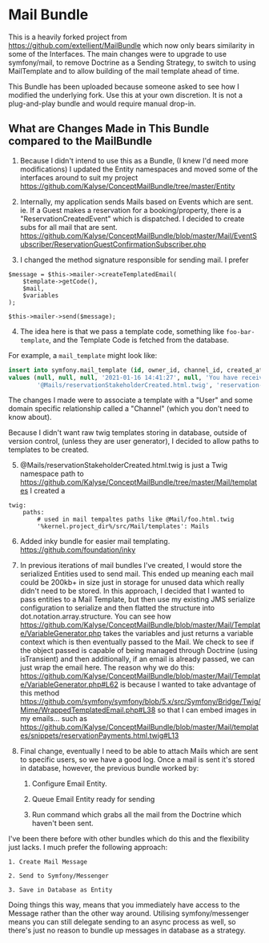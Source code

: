 Mail Bundle
===

This is a heavily forked project from https://github.com/extellient/MailBundle which now only bears similarity in some of the Interfaces. 
The main changes were to upgrade to use symfony/mail, to remove Doctrine as a Sending Strategy, to switch to using MailTemplate and to allow building of the mail template ahead of time. 

This Bundle has been uploaded because someone asked to see how I modified the underlying fork. Use this at your own discretion. It is not a plug-and-play bundle and would require manual drop-in.

What are Changes Made in This Bundle compared to the MailBundle
--

1. Because I didn't intend to use this as a Bundle, (I knew I'd need more modifications) I updated the Entity namespaces and moved some of the interfaces around to suit my project
https://github.com/Kalyse/ConceptMailBundle/tree/master/Entity
   
2. Internally, my application sends Mails based on Events which are sent. ie. If a Guest makes a reservation for a booking/property, there is a "ReservationCreatedEvent" which is dispatched. 
I decided to create subs for all mail that are sent. 
   https://github.com/Kalyse/ConceptMailBundle/blob/master/Mail/EventSubscriber/ReservationGuestConfirmationSubscriber.php
   
3. I changed the method signature responsible for sending mail. I prefer 

```
$message = $this->mailer->createTemplatedEmail(
    $template->getCode(),
    $mail,
    $variables
);

$this->mailer->send($message);
```

4. The idea here is that we pass a template code, something like `foo-bar-template`, and the Template Code is fetched from the database. 

For example, a `mail_template` might look like:

```sql
insert into symfony.mail_template (id, owner_id, channel_id, created_at, updated_at, mail_subject, mail_body, code)
values (null, null, null, '2021-01-16 14:41:27', null, 'You have received a new booking.',
        '@Mails/reservationStakeholderCreated.html.twig', 'reservation-stakeholder');
```

The changes I made were to associate a template with a "User" and some domain specific relationship called a "Channel" (which you don't need to know about).

Because I didn't want raw twig templates storing in database, outside of version control, (unless they are user generator), I decided to allow paths to templates to be created.

5. @Mails/reservationStakeholderCreated.html.twig is just a Twig namespace path to https://github.com/Kalyse/ConceptMailBundle/tree/master/Mail/templates
I created a 

```
twig:
    paths:
        # used in mail tempaltes paths like @Mail/foo.html.twig
        '%kernel.project_dir%/src/Mail/templates': Mails
```

6. Added inky bundle for easier mail templating.  https://github.com/foundation/inky

7. In previous iterations of mail bundles I've created, I would store the serialized Entities used to send mail. This ended up meaning each mail could be 200kb+ in size just in storage for unused data which really didn't need to be stored. 
In this approach, I decided that I wanted to pass entities to a Mail Template, but then use my existing JMS serialize configuration to serialize and then flatted the structure into dot.notation.array.structure. 
You can see how https://github.com/Kalyse/ConceptMailBundle/blob/master/Mail/Template/VariableGenerator.php takes the variables and just returns a variable context which is then eventually passed to the Mail. We check to see if the object passed is capable of being managed through Doctrine (using isTransient) and then additionally, if an email is already passed, we can just wrap the email here.
The reason why we do this: https://github.com/Kalyse/ConceptMailBundle/blob/master/Mail/Template/VariableGenerator.php#L62 is because I wanted to take advantage of this method https://github.com/symfony/symfony/blob/5.x/src/Symfony/Bridge/Twig/Mime/WrappedTemplatedEmail.php#L38 so that I can embed images in my emails... such as
   https://github.com/Kalyse/ConceptMailBundle/blob/master/Mail/templates/snippets/reservationPayments.html.twig#L13
   
8. Final change, eventually I need to be able to attach Mails which are sent to specific users, so we have a good log. Once a mail is sent it's stored in database, however, the previous bundle worked by:
    
    1. Configure Email Entity. 
   
    2. Queue Email Entity ready for sending
    
    3. Run command which grabs all the mail from the Doctrine which haven't been sent. 
    

I've been there before with other bundles which do this and the flexibility just lacks. I much prefer the following approach:

    1. Create Mail Message 

    2. Send to Symfony/Messenger

    3. Save in Database as Entity


Doing things this way, means that you immediately have access to the Message rather than the other way around. Utilising symfony/messenger means you can still delegate sending to an async process as well, so there's just no reason to bundle up messages in database as a strategy. 



    
    

  
   
